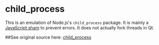 # child_process

This is an emulation of Node.js's `child_process` package. It is mainly a
[JavaScript sham](http://stackoverflow.com/q/27508833/251019) to prevent errors.
It does not actually fork threads in Qt.

##See original source here:
[child_process](https://github.com/nodejs/node/blob/v4.4.2/lib/child_process.js)
